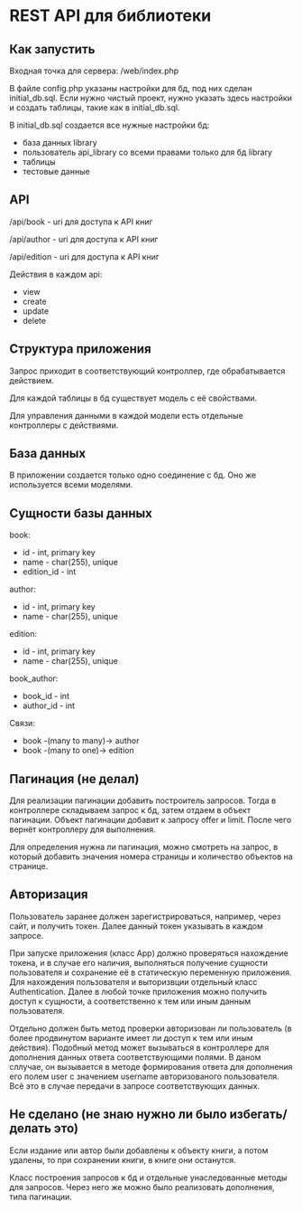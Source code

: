 # REST API для библиотеки

## Как запустить

Входная точка для сервера: /web/index.php

В файле config.php указаны настройки для бд, под них сделан initial_db.sql.
Если нужно чистый проект, нужно указать здесь настройки и создать таблицы, такие как в initial_db.sql.

В initial_db.sql создается все нужные настройки бд:
- база данных library
- пользователь api_library со всеми правами только для бд library
- таблицы
- тестовые данные

## API

/api/book - uri для доступа к API книг

/api/author - uri для доступа к API книг

/api/edition - uri для доступа к API книг

Действия в каждом api:
* view
* create
* update
* delete

## Структура приложения

Запрос приходит в соответствующий контроллер, где обрабатывается действием.

Для каждой таблицы в бд существует модель с её свойствами.

Для управления данными в каждой модели есть отдельные контроллеры с действиями.

## База данных

В приложении создается только одно соединение с бд. Оно же используется всеми моделями.

## Сущности базы данных

book:
- id - int, primary key
- name - char(255), unique
- edition_id - int

author:
- id - int, primary key
- name - char(255), unique

edition:
- id - int, primary key
- name - char(255), unique

book_author:
- book_id - int
- author_id - int

Связи:
- book -(many to many)-> author
- book -(many to one)-> edition

## Пагинация (не делал)

Для реализации пагинации добавить построитель запросов.
Тогда в контроллере складываем запрос к бд, затем отдаем в объект пагинации.
Объект пагинации добавит к запросу offer и limit. После чего вернёт контроллеру для выполнения.

Для определения нужна ли пагинация, можно смотреть на запрос, в который добавить значения номера страницы и количество объектов на странице.

## Авторизация

Пользователь заранее должен зарегистрироваться, например, через сайт, и получить токен.
Далее данный токен указывать в каждом запросе.

При запуске приложения (класс App) должно проверяться нахождение токена, и в случае его наличия, выполняться получение сущности пользователя и сохранение её в статическую переменную приложения. Для нахождения пользователя и выторизвции отдельный класс Authentication.
Далее в любой точке приложения можно получить доступ к сущности, а соответственно к тем или иным данным пользователя.

Отдельно должен быть метод проверки авторизован ли пользователь (в более продвинутом варианте имеет ли доступ к тем или иным действия).
Подобный метод может вызываться в контроллере для дополнения данных ответа соответствующими полями. В даном сллучае, он вызывается в методе формирования ответа для дополнения его полем user с значением username авторизованого пользователя. Всё это в случае передачи в запросе соответствующих данных.

## Не сделано (не знаю нужно ли было избегать/делать это)

Если издание или автор были добавлены к объекту книги, а потом удалены, то при сохранении книги, в книге они останутся.

Класс построения запросов к бд и отдельные унаследованные методы для запросов. Через него же можно было реализовать дополнения, типа пагинации.


